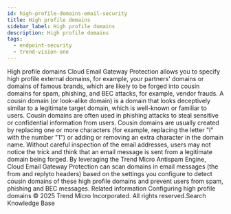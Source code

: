 ```yaml
---
id: high-profile-domains-email-security
title: High profile domains
sidebar_label: High profile domains
description: High profile domains
tags:
  - endpoint-security
  - trend-vision-one
---
```


 High profile domains Cloud Email Gateway Protection allows you to specify high profile external domains, for example, your partners' domains or domains of famous brands, which are likely to be forged into cousin domains for spam, phishing, and BEC attacks, for example, vendor frauds. A cousin domain (or look-alike domain) is a domain that looks deceptively similar to a legitimate target domain, which is well-known or familiar to users. Cousin domains are often used in phishing attacks to steal sensitive or confidential information from users. Cousin domains are usually created by replacing one or more characters (for example, replacing the letter "l" with the number "1") or adding or removing an extra character in the domain name. Without careful inspection of the email addresses, users may not notice the trick and think that an email message is sent from a legitimate domain being forged. By leveraging the Trend Micro Antispam Engine, Cloud Email Gateway Protection can scan domains in email messages (the from and replyto headers) based on the settings you configure to detect cousin domains of these high profile domains and prevent users from spam, phishing and BEC messages. Related information Configuring high profile domains © 2025 Trend Micro Incorporated. All rights reserved.Search Knowledge Base